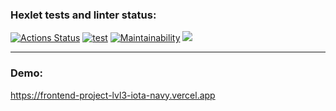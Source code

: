 ### Hexlet tests and linter status:

[![Actions Status](https://github.com/Tatiana-Popova/frontend-project-lvl3/workflows/hexlet-check/badge.svg)](https://github.com/Tatiana-Popova/frontend-project-lvl3/actions)
[![test](https://github.com/Tatiana-Popova/frontend-project-lvl3/actions/workflows/test.yml/badge.svg)](https://github.com/Tatiana-Popova/frontend-project-lvl3/actions/workflows/test.yml)
[![Maintainability](https://api.codeclimate.com/v1/badges/22fd4c80848f6b5911d7/maintainability)](https://codeclimate.com/github/Tatiana-Popova/frontend-project-lvl3/maintainability)
<a href="https://codeclimate.com/github/Tatiana-Popova/frontend-project-lvl3/test_coverage"><img src="https://api.codeclimate.com/v1/badges/22fd4c80848f6b5911d7/test_coverage" /></a>

---

### Demo:

https://frontend-project-lvl3-iota-navy.vercel.app
